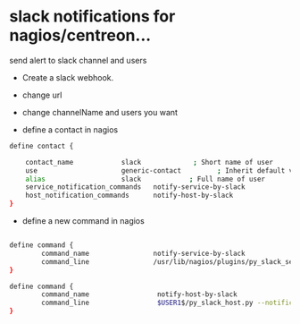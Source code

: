 # slack notifications for nagios/centreon...
send alert to slack channel and users

* Create a slack webhook.

* change url

* change channelName and users you want

* define a contact in nagios

```sh
define contact {

    contact_name            slack             ; Short name of user
    use                     generic-contact         ; Inherit default values from generic-contact template (defined above)
    alias                   slack            ; Full name of user
    service_notification_commands	notify-service-by-slack
    host_notification_commands		notify-host-by-slack
}
```


* define a new command in nagios

```sh

define command {
        command_name                notify-service-by-slack
		command_line                /usr/lib/nagios/plugins/py_slack_service.py --notificationtype "$NOTIFICATIONTYPE$"  --host "$HOSTNAME$" --ip "$HOSTADDRESS$" --service "$SERVICEDESC$" --state "$SERVICESTATE$" --output "$SERVICEOUTPUT$" --date "$LONGDATETIME$"
}

define command {
		command_name			     notify-host-by-slack
		command_line			     $USER1$/py_slack_host.py --notificationtype "$NOTIFICATIONTYPE$" --host "$HOSTNAME$" --ip "$HOSTADDRESS$" --state "$HOSTSTATE$" --ouput "$HOSTOUTPUT$" --date "$LONGDATETIME$"
}
```